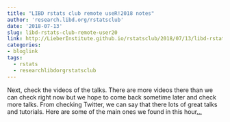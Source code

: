 ```yaml
---
title: "LIBD rstats club remote useR!2018 notes"
author: 'research.libd.org/rstatsclub'
date: '2018-07-13'
slug: libd-rstats-club-remote-user20
link: http://LieberInstitute.github.io/rstatsclub/2018/07/13/libd-rstats-club-remote-user-2018-notes/
categories:
- bloglink
tags:
  - rstats
  - researchlibdorgrstatsclub
---
```


Next, check the videos of the talks. There are more videos there than we can check right now but we hope to come back sometime later and check more talks. From checking Twitter, we can say that there lots of great talks and tutorials. Here are some of the main ones we found in this hour[... <i class="fas fa-external-link-alt"></i>](http://LieberInstitute.github.io/rstatsclub/2018/07/13/libd-rstats-club-remote-user-2018-notes/)

